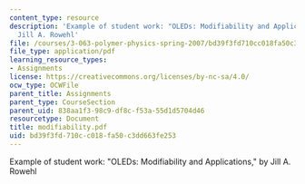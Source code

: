 ```yaml
---
content_type: resource
description: 'Example of student work: "OLEDs: Modifiability and Applications," by
  Jill A. Rowehl'
file: /courses/3-063-polymer-physics-spring-2007/bd39f3fd710cc018fa50c3dd663fe253_modifiability.pdf
file_type: application/pdf
learning_resource_types:
- Assignments
license: https://creativecommons.org/licenses/by-nc-sa/4.0/
ocw_type: OCWFile
parent_title: Assignments
parent_type: CourseSection
parent_uid: 838aa1f3-98c9-df8c-f53a-55d1d5704d46
resourcetype: Document
title: modifiability.pdf
uid: bd39f3fd-710c-c018-fa50-c3dd663fe253
---
```

Example of student work: "OLEDs: Modifiability and Applications," by Jill A. Rowehl